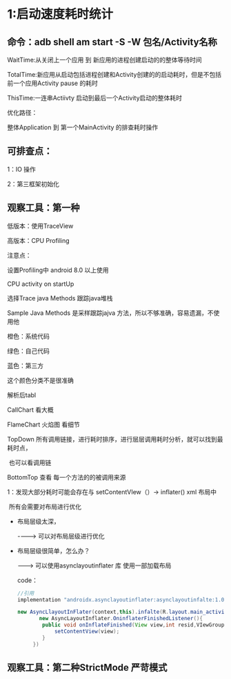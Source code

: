 # 1:启动速度耗时统计

## 命令：adb shell am start -S -W 包名/Activity名称

WaitTime:从关闭上一个应用 到 新应用的进程创建启动的的整体等待时间

TotalTime:新应用从启动包括进程创建和Activity创建的的启动耗时，但是不包括前一个应用Activity pause 的耗时

ThisTime:一连串Actiivty 启动到最后一个Activity启动的整体耗时

优化路径：

整体Application 到 第一个MainActivity 的排查耗时操作

## 可排查点：

1：IO 操作

2：第三框架初始化

## 观察工具：第一种

低版本：使用TraceView

高版本：CPU Profiling

注意点：

设置Profiling中  android 8.0 以上使用

CPU activity on startUp

选择Trace java Methods  跟踪java堆栈

Sample Java Methods 是采样跟踪jajva 方法，所以不够准确，容易遗漏，不使用他

橙色：系统代码

绿色：自己代码

蓝色：第三方

这个颜色分类不是很准确

解析后tabl

CallChart 		看大概



FlameChart 	 火焰图 看细节



TopDown	 	所有调用链接，进行耗时排序，进行层层调用耗时分析，就可以找到最耗时点，

​						也可以看调用链



BottomTop 查看 每一个方法的的被调用来源

1：发现大部分耗时可能会存在与 setContentVIew（）-> inflater() xml 布局中

​	所有会需要对布局进行优化

 *  布局层级太深，

    ----> 可以对布局层级进行优化

 *  布局层级很简单，怎么办？ 

    ---> 可以使用asynclayoutinflater 库 使用一部加载布局

    code：

    ```java
    //引用
    implementation "androidx.asynclayoutinflater:asynclayoutinfalte:1.0.0"
    
    new AsyncLlayoutInFlater(context,this).infalte(R.layout.main_activity,null,
           new AsyncLayoutInflater.OninflaterFinishedListener(){
         	public void onInflateFinished(View view,int resid,VIewGroup parent{
                setContentView(view);
            }                                             
         })
    ```

    

## 观察工具：第二种StrictMode 严苛模式 































